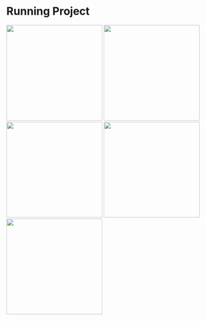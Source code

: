 # Running Project
<img src="https://github.com/user-attachments/assets/3d74dfd5-dc2a-45bb-8388-e77886a0bceb" width="250" />
<img src="https://github.com/user-attachments/assets/c76d2492-56da-4ce9-921e-67b070471b95" width="250" />
<img src="https://github.com/user-attachments/assets/9fb3c7f1-903d-4c22-b25f-74a7d388c2d2" width="250" />
<img src="https://github.com/user-attachments/assets/0c1f4e93-72a1-463f-8ee8-a2b653b0473d" width="250" />
<img src="https://github.com/user-attachments/assets/5fa60ed5-3c60-4360-ac5a-f90545c5bc94" width="250" />
